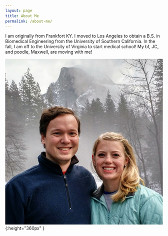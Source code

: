 ```yaml
---
layout: page
title: About Me
permalink: /about-me/
---
```


I am originally from Frankfort KY. I moved to Los Angeles to obtain a B.S. in Biomedical Engineering from the University of Southern California. In the fall, I am off to the University of Virginia to start medical school! My bf, JC, and poodle, Maxwell, are moving with me!


![JC and me in Yosemite](/assets/Yosemite_cropped.jpg){:height="360px" }